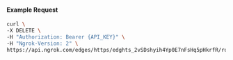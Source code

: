 <!-- Code generated for API Clients. DO NOT EDIT. -->

#### Example Request

```bash
curl \
-X DELETE \
-H "Authorization: Bearer {API_KEY}" \
-H "Ngrok-Version: 2" \
https://api.ngrok.com/edges/https/edghts_2vSDshyih4Yp0E7nFsHq5pHkrfR/routes/edghtsrt_2vSDsi5SA4oDga8axP2mimYjLWr/traffic_policy
```
